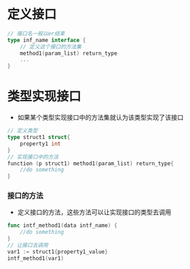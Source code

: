 # 定义接口
```go
// 接口名一般以er结束
type inf_name interface {
    // 定义这个接口的方法集
    method1(param_list) return_type
    ...
}
```
# 类型实现接口
- 如果某个类型实现接口中的方法集就认为该类型实现了该接口
```go
// 定义类型
type struct1 struct{
    property1 int
}
// 实现接口中的方法
function (p struct1) method1(param_list) return_type{
    //do something
}
```

### 接口的方法
- 定义接口的方法，这些方法可以让实现接口的类型去调用
```go
func intf_method1(data intf_name) {
    //do something
}
// 让接口去调用
var1 := struct1{property1_value}
intf_method1(var1)
```